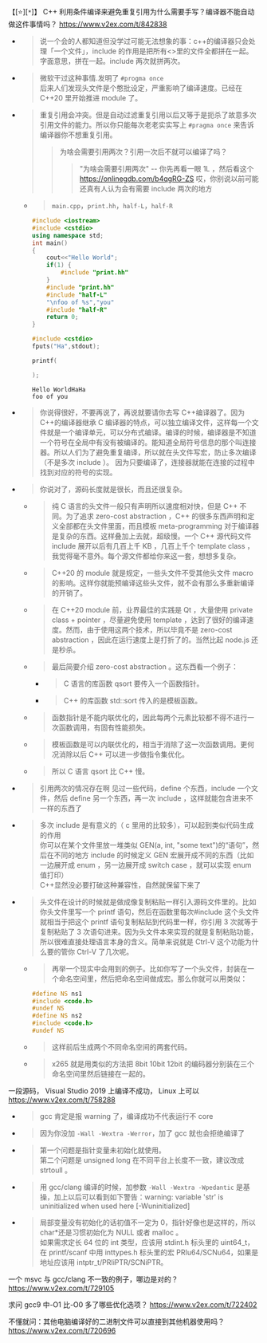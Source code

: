 
【[:star:][`*`]】 C++ 利用条件编译来避免重复引用为什么需要手写？编译器不能自动做这件事情吗？ https://www.v2ex.com/t/842838
- > 说一个会的人都知道但没学过可能无法想象的事：c++的编译器只会处理「一个文件」，include 的作用是把所有<>里的文件全都拼在一起。字面意思，拼在一起。include 两次就拼两次。
- > 微软干过这种事情.发明了 `#progma once` <br> 后来人们发现头文件是个憨批设定，严重影响了编译速度。已经在 C++20 里开始推进 module 了。
- > 重复引用会冲突。但是自动过滤重复引用以后又等于是扼杀了故意多次引用文件的能力。所以你只能每次老老实实写上 `#pragma once` 来告诉编译器你不想重复引用。
  >> 为啥会需要引用两次？引用一次后不就可以编译了吗？
  >>> "为啥会需要引用两次" -- 你先再看一眼 1L ，然后看这个 https://onlinegdb.com/b4qgRG-ZS 哎，你别说以前可能还真有人认为会有需要 include 两次的地方
    * > `main.cpp`，`print.hh`，`half-L`，`half-R`
      ```cpp
      #include <iostream>
      #include <cstdio>
      using namespace std;
      int main()
      {
          cout<<"Hello World";
          if(1) { 
              #include "print.hh" 
          }
          #include "print.hh"
          #include "half-L"
          "\nfoo of %s","you"
          #include "half-R"
          return 0;
      }
      ```
      ```cpp
      #include <cstdio>
      fputs("Ha",stdout); 
      ```
      ```cpp
      printf(
      ```
      ```cpp
      );
      ```
      ```console
      Hello WorldHaHa
      foo of you
      ```
- > 你说得很好，不要再说了，再说就要请你去写 C++编译器了。因为 C++的编译器继承 C 编译器的特点，可以独立编译文件，这样每一个文件就是一个编译单元，可以分布式编译。编译的时候，编译器是不知道一个符号在全局中有没有被编译的。能知道全局符号信息的那个叫连接器。所以人们为了避免重复编译，所以就在头文件写宏，防止多次编译（不是多次 include ）。
因为只要编译了，连接器就能在连接的过程中找到对应的符号的实现。
- > 你说对了，源码长度就是很长，而且还很复杂。
  * > 纯 C 语言的头文件一般只有声明所以速度相对快，但是 C++ 不同。为了追求 zero-cost abstraction ，C++ 的很多东西声明和定义全部都在头文件里面，而且模板 meta-programming 对于编译器是复杂的东西。这样叠加上去就，超级慢。一个 C++ 源代码文件 include 展开以后有几百上千 KB ，几百上千个 template class ，我觉得毫不意外。每个源文件都给你来这一套，想想多复杂。
  * > C++20 的 module 就是规定，一些头文件不受其他头文件 macro 的影响。这样你就能预编译这些头文件，就不会有那么多重新编译的开销了。
  * > 在 C++20 module 前，业界最佳的实践是 Qt ，大量使用 private class + pointer ，尽量避免使用 template ，达到了很好的编译速度。然而，由于使用这两个技术，所以毕竟不是 zero-cost abstraction ，因此在运行速度上是打折了的。当然比起 node.js 还是秒杀。
  * > 最后简要介绍 zero-cost abstraction 。这东西看一个例子：
    + > C 语言的库函数 qsort 要传入一个函数指针。
    + > C++ 的库函数 std::sort 传入的是模板函数。
  * > 函数指针是不能内联优化的，因此每两个元素比较都不得不进行一次函数调用，有固有性能损失。
  * > 模板函数是可以内联优化的，相当于消除了这一次函数调用。更何况消除以后 C++ 可以进一步做指令集优化。
  * > 所以 C 语言 qsort 比 C++ 慢。
- > 引用两次的情况存在啊 见过一些代码，define 个东西，include 一个文件，然后 define 另一个东西，再一次 include ，这样就能包含进来不一样的东西了
- > 多次 include 是有意义的（ c 里用的比较多），可以起到类似代码生成的作用 <br> 你可以在某个文件里放一堆类似 GEN(a, int, "some text")的“语句”，然后在不同的地方 include 的时候定义 GEN 宏展开成不同的东西（比如一边展开成 enum ，另一边展开成 switch case ，就可以实现 enum 值打印） <br> C++显然没必要打破这种兼容性，自然就保留下来了
- > 头文件在设计的时候就是做成像复制粘贴一样引入源码文件里的。比如你头文件里写一个 printf 语句，然后在函数里每次#include 这个头文件就相当于把这个 printf 语句复制粘贴到代码里一样，你引用 3 次就等于复制粘贴了 3 次语句进来。因为头文件本来实现的就是复制粘贴功能，所以很难直接处理语言本身的含义。简单来说就是 Ctrl-V 这个功能为什么要的管你 Ctrl-V 了几次呢。
  * > 再举一个现实中会用到的例子。比如你写了一个头文件，封装在一个命名空间里，然后把命名空间做成宏。那么你就可以用类似：
    ```cpp
    #define NS ns1
    #include <code.h>
    #undef NS
    #define NS ns2
    #include <code.h>
    #undef NS
    ```
  * > 这样前后生成两个不同命名空间的两套代码。
  * > x265 就是用类似的方法把 8bit 10bit 12bit 的编码器分别装在三个命名空间里然后链接在一起的。

一段源码， Visual Studio 2019 上编译不成功， Linux 上可以 https://www.v2ex.com/t/758288
- > gcc 肯定是报 warning 了，编译成功不代表运行不 core
- > 因为你没加 `-Wall -Wextra -Werror`，加了 gcc 就也会拒绝编译了
- > 第一个问题是指针变量未初始化就使用。 <br> 第二个问题是 unsigned long 在不同平台上长度不一致，建议改成 strtoull 。
- > 用 gcc/clang 编译的时候，加参数 `-Wall -Wextra -Wpedantic` 是基操，加上以后可以看到如下警告：warning: variable 'str' is uninitialized when used here [-Wuninitialized]
- > 局部变量没有初始化的话初值不一定为 0，指针好像也是这样的，所以 char*还是习惯初始化为 NULL 或者 malloc 。 <br> 如果需求定长 64 位的 int 类型，应该用 stdint.h 标头里的 uint64_t，在 printf/scanf 中用 inttypes.h 标头里的宏 PRIu64/SCNu64，如果是地址应该用 intptr_t/PRIiPTR/SCNiPTR。

一个 msvc 与 gcc/clang 不一致的例子，哪边是对的？ https://www.v2ex.com/t/729105

求问 gcc9 中-O1 比-O0 多了哪些优化选项？ https://www.v2ex.com/t/722402

不懂就问：其他电脑编译好的二进制文件可以直接到其他机器使用吗？ https://www.v2ex.com/t/720696

